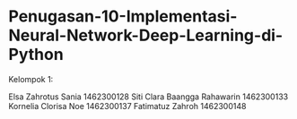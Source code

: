 # Penugasan-10-Implementasi-Neural-Network-Deep-Learning-di-Python

Kelompok 1:

Elsa Zahrotus Sania 1462300128
Siti Clara Baangga Rahawarin 1462300133
Kornelia Clorisa Noe 1462300137
Fatimatuz Zahroh 1462300148
